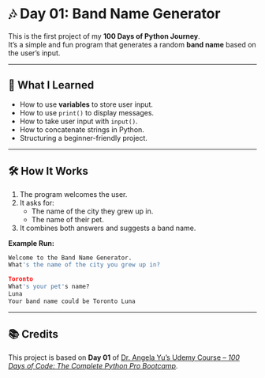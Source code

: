 # 🎶 Day 01: Band Name Generator  

This is the first project of my **100 Days of Python Journey**.  
It’s a simple and fun program that generates a random **band name** based on the user’s input.  

---

## 📖 What I Learned  
- How to use **variables** to store user input.  
- How to use `print()` to display messages.  
- How to take user input with `input()`.  
- How to concatenate strings in Python.  
- Structuring a beginner-friendly project.   

---

## 🛠️ How It Works  
1. The program welcomes the user.  
2. It asks for:  
   - The name of the city they grew up in.  
   - The name of their pet.  
3. It combines both answers and suggests a band name.  

**Example Run:**  
```python
Welcome to the Band Name Generator.
What's the name of the city you grew up in?

Toronto
What's your pet's name?
Luna
Your band name could be Toronto Luna
```

---

## 📚 Credits  
This project is based on **Day 01** of [Dr. Angela Yu’s Udemy Course – *100 Days of Code: The Complete Python Pro Bootcamp*](https://www.udemy.com/course/100-days-of-code/).  